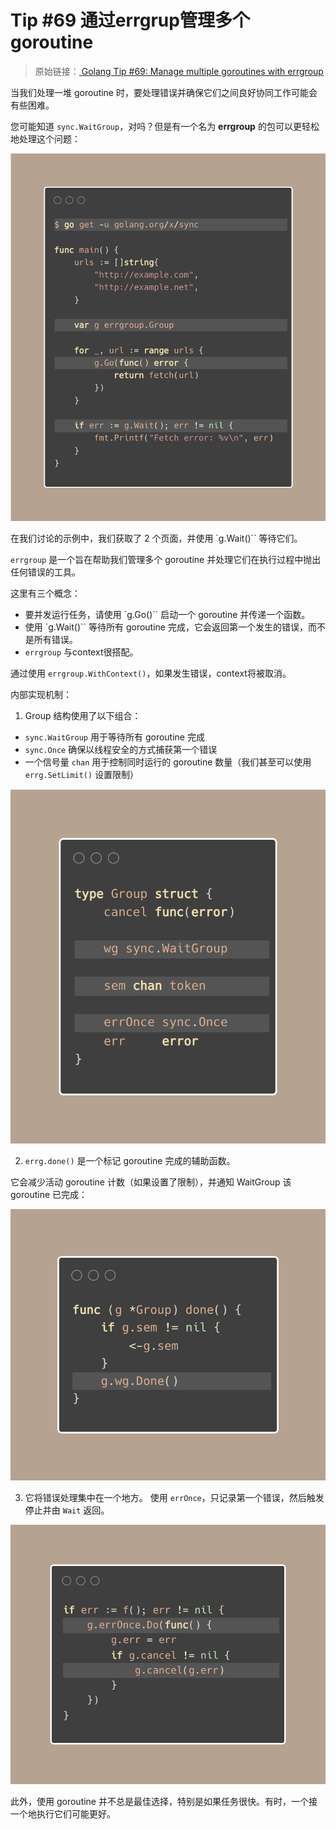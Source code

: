 # Tip #69 通过errgrup管理多个goroutine

>  原始链接：[ Golang Tip #69: Manage multiple goroutines with errgroup](https://twitter.com/func25/status/1776555387254358509)
>


当我们处理一堆 goroutine 时，要处理错误并确保它们之间良好协同工作可能会有些困难。

您可能知道 `sync.WaitGroup`，对吗？但是有一个名为 **errgroup** 的包可以更轻松地处理这个问题：

![](./images/069/001.png)

在我们讨论的示例中，我们获取了 2 个页面，并使用 `g.Wait()`` 等待它们。

`errgroup` 是一个旨在帮助我们管理多个 goroutine 并处理它们在执行过程中抛出任何错误的工具。

这里有三个概念：

- 要并发运行任务，请使用 `g.Go()`` 启动一个 goroutine 并传递一个函数。
- 使用 `g.Wait()`` 等待所有 goroutine 完成，它会返回第一个发生的错误，而不是所有错误。
- `errgroup` 与context很搭配。

通过使用 `errgroup.WithContext()`，如果发生错误，context将被取消。

内部实现机制：

1. Group 结构使用了以下组合：

- `sync.WaitGroup` 用于等待所有 goroutine 完成
- `sync.Once` 确保以线程安全的方式捕获第一个错误
- 一个信号量 `chan` 用于控制同时运行的 goroutine 数量（我们甚至可以使用 `errg.SetLimit()` 设置限制）

![](./images/069/002.png)

2. `errg.done()` 是一个标记 goroutine 完成的辅助函数。

它会减少活动 goroutine 计数（如果设置了限制），并通知 WaitGroup 该 goroutine 已完成：

![](./images/069/003.png)

3. 它将错误处理集中在一个地方。
使用 `errOnce`，只记录第一个错误，然后触发停止并由 `Wait` 返回。

![](./images/069/004.png)

此外，使用 goroutine 并不总是最佳选择，特别是如果任务很快。有时，一个接一个地执行它们可能更好。
